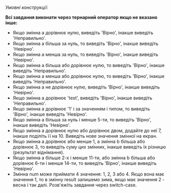 _Умовні конструкції:_


**Всі завдання виконати через тернарний оператор якщо не вказано інше:**

* Якщо змінна a дорівнює нулю, виведіть 'Вірно', інакше виведіть 'Неправильно'.
* Якщо змінна a більша за нуль, то виведіть 'Вірно', інакше виведіть 'Невірно'.
* Якщо змінна a менша за нуль, то виведіть 'Вірно', інакше виведіть 'Невірно'.
* Якщо змінна a більша або дорівнює нулю, то виведіть 'Вірно', інакше виведіть 'Неправильно'.
* Якщо змінна a менша або дорівнює нулю, то виведіть 'Вірно', інакше виведіть 'Неправильно'.
* Якщо змінна a не дорівнює нулю, виведіть 'Вірно', інакше виведіть 'Невірно'.
* Якщо змінна a дорівнює 'test', виведіть 'Вірно', інакше виведіть 'Неправильно'.
* Якщо змінна a дорівнює '1' і за значенням і типом, то виведіть 'Вірно', інакше виведіть 'Невірно'.
* Якщо змінна a більша за нуль і менше 5-ти, то виведіть 'Вірно', інакше виведіть 'Невірно'.
* Якщо змінна a дорівнює нулю або дорівнює двом, додайте до неї 7, інакше поділіть її на 10. Виведіть нове значення змінної на екран.
* Якщо змінна a дорівнює або менше 1, а змінна b більша або дорівнює 3, то виведіть суму цих змінних, інакше виведіть їх різницю (результат віднімання).
* Якщо змінна a більше 2-х і менше 11-ти, або змінна b більша або дорівнює 6-ти і менше 14-ти, то виведіть 'Вірно', інакше виведіть 'Невірно'.
* Змінна num може приймати 4 значення: 1, 2, 3 або 4. Якщо вона має значення 1, то в змінну result запишемо зима, якщо має значення 2 - весна і так далі. 
Розв'яжіть завдання через switch-case.